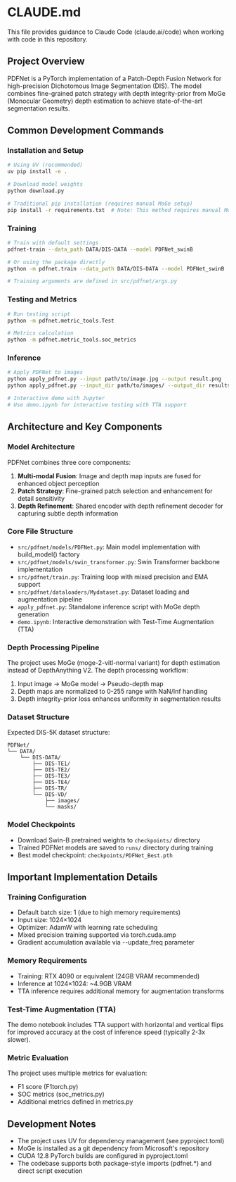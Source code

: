 # CLAUDE.md

This file provides guidance to Claude Code (claude.ai/code) when working with code in this repository.

## Project Overview

PDFNet is a PyTorch implementation of a Patch-Depth Fusion Network for high-precision Dichotomous Image Segmentation (DIS). The model combines fine-grained patch strategy with depth integrity-prior from MoGe (Monocular Geometry) depth estimation to achieve state-of-the-art segmentation results.

## Common Development Commands

### Installation and Setup
```bash
# Using UV (recommended)
uv pip install -e .

# Download model weights
python download.py

# Traditional pip installation (requires manual MoGe setup)
pip install -r requirements.txt  # Note: This method requires manual MoGe configuration
```

### Training
```bash
# Train with default settings
pdfnet-train --data_path DATA/DIS-DATA --model PDFNet_swinB

# Or using the package directly
python -m pdfnet.train --data_path DATA/DIS-DATA --model PDFNet_swinB

# Training arguments are defined in src/pdfnet/args.py
```

### Testing and Metrics
```bash
# Run testing script
python -m pdfnet.metric_tools.Test

# Metrics calculation
python -m pdfnet.metric_tools.soc_metrics
```

### Inference
```bash
# Apply PDFNet to images
python apply_pdfnet.py --input path/to/image.jpg --output result.png
python apply_pdfnet.py --input_dir path/to/images/ --output_dir results/

# Interactive demo with Jupyter
# Use demo.ipynb for interactive testing with TTA support
```

## Architecture and Key Components

### Model Architecture
PDFNet combines three core components:
1. **Multi-modal Fusion**: Image and depth map inputs are fused for enhanced object perception
2. **Patch Strategy**: Fine-grained patch selection and enhancement for detail sensitivity
3. **Depth Refinement**: Shared encoder with depth refinement decoder for capturing subtle depth information

### Core File Structure
- `src/pdfnet/models/PDFNet.py`: Main model implementation with build_model() factory
- `src/pdfnet/models/swin_transformer.py`: Swin Transformer backbone implementation
- `src/pdfnet/train.py`: Training loop with mixed precision and EMA support
- `src/pdfnet/dataloaders/Mydataset.py`: Dataset loading and augmentation pipeline
- `apply_pdfnet.py`: Standalone inference script with MoGe depth generation
- `demo.ipynb`: Interactive demonstration with Test-Time Augmentation (TTA)

### Depth Processing Pipeline
The project uses MoGe (moge-2-vitl-normal variant) for depth estimation instead of DepthAnything V2. The depth processing workflow:
1. Input image → MoGe model → Pseudo-depth map
2. Depth maps are normalized to 0-255 range with NaN/Inf handling
3. Depth integrity-prior loss enhances uniformity in segmentation results

### Dataset Structure
Expected DIS-5K dataset structure:
```
PDFNet/
└── DATA/
    └── DIS-DATA/
        ├── DIS-TE1/
        ├── DIS-TE2/
        ├── DIS-TE3/
        ├── DIS-TE4/
        ├── DIS-TR/
        └── DIS-VD/
            ├── images/
            └── masks/
```

### Model Checkpoints
- Download Swin-B pretrained weights to `checkpoints/` directory
- Trained PDFNet models are saved to `runs/` directory during training
- Best model checkpoint: `checkpoints/PDFNet_Best.pth`

## Important Implementation Details

### Training Configuration
- Default batch size: 1 (due to high memory requirements)
- Input size: 1024×1024
- Optimizer: AdamW with learning rate scheduling
- Mixed precision training supported via torch.cuda.amp
- Gradient accumulation available via --update_freq parameter

### Memory Requirements
- Training: RTX 4090 or equivalent (24GB VRAM recommended)
- Inference at 1024×1024: ~4.9GB VRAM
- TTA inference requires additional memory for augmentation transforms

### Test-Time Augmentation (TTA)
The demo notebook includes TTA support with horizontal and vertical flips for improved accuracy at the cost of inference speed (typically 2-3x slower).

### Metric Evaluation
The project uses multiple metrics for evaluation:
- F1 score (F1torch.py)
- SOC metrics (soc_metrics.py)
- Additional metrics defined in metrics.py

## Development Notes

- The project uses UV for dependency management (see pyproject.toml)
- MoGe is installed as a git dependency from Microsoft's repository
- CUDA 12.8 PyTorch builds are configured in pyproject.toml
- The codebase supports both package-style imports (pdfnet.*) and direct script execution